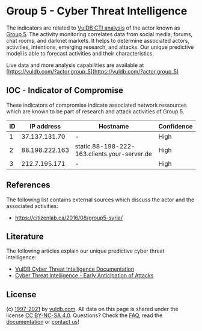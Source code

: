 # Group 5 - Cyber Threat Intelligence

The indicators are related to [VulDB CTI analysis](https://vuldb.com/?doc.cti) of the actor known as [Group 5](https://vuldb.com/?actor.group_5). The activity monitoring correlates data from social media, forums, chat rooms, and darknet markets. It helps to determine associated actors, activities, intentions, emerging research, and attacks. Our unique predictive model is able to forecast activities and their characteristics.

Live data and more analysis capabilities are available at [https://vuldb.com/?actor.group_5](https://vuldb.com/?actor.group_5)

## IOC - Indicator of Compromise

These indicators of compromise indicate associated network ressources which are known to be part of research and attack activities of Group 5.

ID | IP address | Hostname | Confidence
-- | ---------- | -------- | ----------
1 | 37.137.131.70 | - | High
2 | 88.198.222.163 | static.88-198-222-163.clients.your-server.de | High
3 | 212.7.195.171 | - | High

## References

The following list contains external sources which discuss the actor and the associated activities:

* https://citizenlab.ca/2016/08/group5-syria/

## Literature

The following articles explain our unique predictive cyber threat intelligence:

* [VulDB Cyber Threat Intelligence Documentation](https://vuldb.com/?doc.cti)
* [Cyber Threat Intelligence - Early Anticipation of Attacks](https://www.scip.ch/en/?labs.20201022)

## License

(c) [1997-2021](https://vuldb.com/?doc.changelog) by [vuldb.com](https://vuldb.com/?doc.about). All data on this page is shared under the license [CC BY-NC-SA 4.0](https://creativecommons.org/licenses/by-nc-sa/4.0/). Questions? Check the [FAQ](https://vuldb.com/?doc.faq), read the [documentation](https://vuldb.com/?doc) or [contact us](https://vuldb.com/?contact)!
